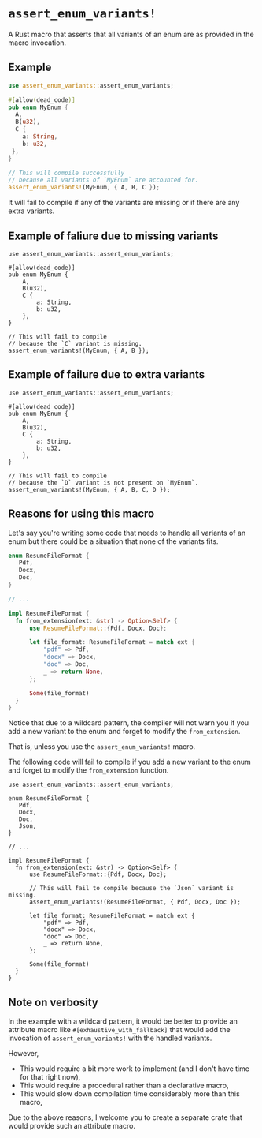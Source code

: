 # `assert_enum_variants!`

A Rust macro that asserts that all variants of an enum are as provided in the macro
invocation.

## Example

```rust
use assert_enum_variants::assert_enum_variants;

#[allow(dead_code)]
pub enum MyEnum {
  A,
  B(u32),
  C {
    a: String,
    b: u32,
 },
}

// This will compile successfully
// because all variants of `MyEnum` are accounted for.
assert_enum_variants!(MyEnum, { A, B, C });
```

It will fail to compile if any of the variants are missing or if there are any
extra variants.

## Example of faliure due to missing variants

```rust,compile_fail
use assert_enum_variants::assert_enum_variants;

#[allow(dead_code)]
pub enum MyEnum {
    A,
    B(u32),
    C {
        a: String,
        b: u32,
    },
}

// This will fail to compile
// because the `C` variant is missing.
assert_enum_variants!(MyEnum, { A, B });
```

## Example of failure due to extra variants

```rust,compile_fail
use assert_enum_variants::assert_enum_variants;

#[allow(dead_code)]
pub enum MyEnum {
    A,
    B(u32),
    C {
        a: String,
        b: u32,
    },
}

// This will fail to compile
// because the `D` variant is not present on `MyEnum`.
assert_enum_variants!(MyEnum, { A, B, C, D });
```

## Reasons for using this macro

Let's say you're writing some code that needs to handle all variants of an enum
but there could be a situation that none of the variants fits.

```rust
enum ResumeFileFormat {
   Pdf,
   Docx,
   Doc,
}

// ...

impl ResumeFileFormat {
  fn from_extension(ext: &str) -> Option<Self> {
      use ResumeFileFormat::{Pdf, Docx, Doc};

      let file_format: ResumeFileFormat = match ext {
          "pdf" => Pdf,
          "docx" => Docx,
          "doc" => Doc,
          _ => return None,
      };

      Some(file_format)
  }
}
```

Notice that due to a wildcard pattern, the compiler will not warn you if you
add a new variant to the enum and forget to modify the `from_extension`.

That is, unless you use the `assert_enum_variants!` macro.

The following code will fail to compile if you add a new variant to the enum
and forget to modify the `from_extension` function.

```rust,compile_fail
use assert_enum_variants::assert_enum_variants;

enum ResumeFileFormat {
   Pdf,
   Docx,
   Doc,
   Json,
}

// ...

impl ResumeFileFormat {
  fn from_extension(ext: &str) -> Option<Self> {
      use ResumeFileFormat::{Pdf, Docx, Doc};

      // This will fail to compile because the `Json` variant is missing.
      assert_enum_variants!(ResumeFileFormat, { Pdf, Docx, Doc });

      let file_format: ResumeFileFormat = match ext {
          "pdf" => Pdf,
          "docx" => Docx,
          "doc" => Doc,
          _ => return None,
      };

      Some(file_format)
  }
}
```

## Note on verbosity

In the example with a wildcard pattern, it would be better to provide an attribute macro like `#[exhaustive_with_fallback]` that would add the invocation of `assert_enum_variants!` with the handled variants.

However,

* This would require a bit more work to implement (and I don't have time for that right now),
* This would require a procedural rather than a declarative macro,
* This would slow down compilation time considerably more than this macro,

Due to the above reasons, I welcome you to create a separate crate that would provide such an attribute macro.
